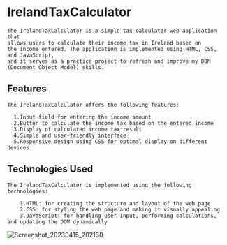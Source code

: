 # IrelandTaxCalculator

    The IrelandTaxCalculator is a simple tax calculator web application that 
    allows users to calculate their income tax in Ireland based on   
    the income entered. The application is implemented using HTML, CSS, and JavaScript, 
    and it serves as a practice project to refresh and improve my DOM (Document Object Model) skills.
    
## Features

    The IrelandTaxCalculator offers the following features:
    
      1.Input field for entering the income amount
      2.Button to calculate the income tax based on the entered income
      3.Display of calculated income tax result
      4.Simple and user-friendly interface
      5.Responsive design using CSS for optimal display on different devices

## Technologies Used

    The IrelandTaxCalculator is implemented using the following technologies:

        1.HTML: for creating the structure and layout of the web page
        2.CSS: for styling the web page and making it visually appealing
        3.JavaScript: for handling user input, performing calculations, and updating the DOM dynamically
![Screenshot_20230415_202130](https://user-images.githubusercontent.com/115173705/232249662-2c3f2a69-b3d2-47ac-a682-73c06b4fbf65.png)
